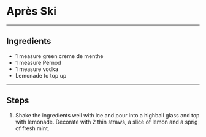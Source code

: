 # Après Ski

---

## Ingredients

* 1 measure green creme de menthe
* 1 measure Pernod
* 1 measure vodka
* Lemonade to top up

---

## Steps

1.  Shake the ingredients well with ice and pour into a highball glass and top with lemonade. Decorate with 2 thin straws, a slice of lemon and a sprig of fresh mint.
